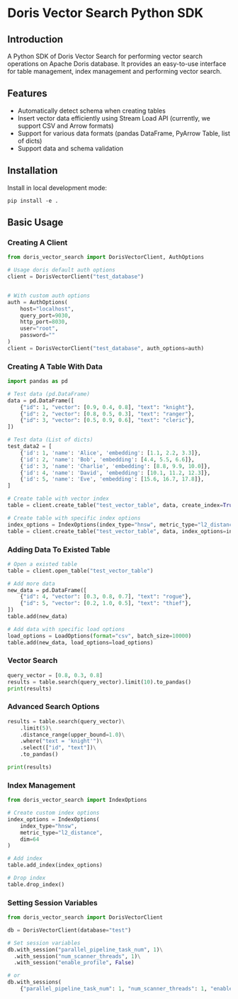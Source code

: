 # Doris Vector Search Python SDK

## Introduction

A Python SDK of Doris Vector Search for performing vector search operations on Apache Doris database. It provides an easy-to-use interface for table management, index management and performing vector search.

## Features

- Automatically detect schema when creating tables
- Insert vector data efficiently using Stream Load API (currently, we support CSV and Arrow formats)
- Support for various data formats (pandas DataFrame, PyArrow Table, list of dicts)
- Support data and schema validation

## Installation

Install in local development mode:

```shell
pip install -e .
```

## Basic Usage

### Creating A Client

```python
from doris_vector_search import DorisVectorClient, AuthOptions

# Usage doris default auth options
client = DorisVectorClient("test_database")


# With custom auth options
auth = AuthOptions(
    host="localhost",
    query_port=9030,
    http_port=8030,
    user="root",
    password=""
)
client = DorisVectorClient("test_database", auth_options=auth)
```

### Creating A Table With Data

```python
import pandas as pd

# Test data (pd.DataFrame)
data = pd.DataFrame([
    {"id": 1, "vector": [0.9, 0.4, 0.8], "text": "knight"},
    {"id": 2, "vector": [0.8, 0.5, 0.3], "text": "ranger"},
    {"id": 3, "vector": [0.5, 0.9, 0.6], "text": "cleric"},
])

# Test data (List of dicts)
test_data2 = [
    {'id': 1, 'name': 'Alice', 'embedding': [1.1, 2.2, 3.3]},
    {'id': 2, 'name': 'Bob', 'embedding': [4.4, 5.5, 6.6]},
    {'id': 3, 'name': 'Charlie', 'embedding': [8.8, 9.9, 10.0]},
    {'id': 4, 'name': 'David', 'embedding': [10.1, 11.2, 12.3]},
    {'id': 5, 'name': 'Eve', 'embedding': [15.6, 16.7, 17.8]},
]

# Create table with vector index
table = client.create_table("test_vector_table", data, create_index=True)

# Create table with specific index options
index_options = IndexOptions(index_type="hnsw", metric_type="l2_distance")
table = client.create_table("test_vector_table", data, index_options=index_options)
```

### Adding Data To Existed Table

```python
# Open a existed table
table = client.open_table("test_vector_table")

# Add more data
new_data = pd.DataFrame([
    {"id": 4, "vector": [0.3, 0.8, 0.7], "text": "rogue"},
    {"id": 5, "vector": [0.2, 1.0, 0.5], "text": "thief"},
])
table.add(new_data)

# Add data with specific load options
load_options = LoadOptions(format="csv", batch_size=10000)
table.add(new_data, load_options=load_options)
```


### Vector Search

```python
query_vector = [0.8, 0.3, 0.8]
results = table.search(query_vector).limit(10).to_pandas()
print(results)
```


### Advanced Search Options

```python
results = table.search(query_vector)\
    .limit(5)\
    .distance_range(upper_bound=1.0)\
    .where("text = 'knight'")\
    .select(["id", "text"])\
    .to_pandas()

print(results)
```

### Index Management

```python
from doris_vector_search import IndexOptions

# Create custom index options
index_options = IndexOptions(
    index_type="hnsw",
    metric_type="l2_distance",
    dim=64
)

# Add index
table.add_index(index_options)

# Drop index
table.drop_index()
```

### Setting Session Variables

```python
from doris_vector_search import DorisVectorClient

db = DorisVectorClient(database="test")

# Set session variables
db.with_session("parallel_pipeline_task_num", 1)\
  .with_session("num_scanner_threads", 1)\
  .with_session("enable_profile", False)

# or
db.with_sessions(
    {"parallel_pipeline_task_num": 1, "num_scanner_threads": 1, "enable_profile": False})
```
